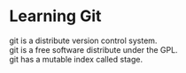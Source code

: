 # Learning Git
git is a distribute version control system.  
git is a free software distribute under the GPL.  
git has a mutable index called stage.  


